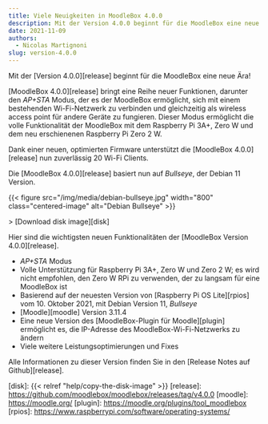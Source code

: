 ```yaml
---
title: Viele Neuigkeiten in MoodleBox 4.0.0
description: Mit der Version 4.0.0 beginnt für die MoodleBox eine neue Ära!
date: 2021-11-09
authors:
  - Nicolas Martignoni
slug: version-4.0.0
---
```


Mit der [Version 4.0.0][release] beginnt für die MoodleBox eine neue Ära!

[MoodleBox 4.0.0][release] bringt eine Reihe neuer Funktionen, darunter den _AP+STA_ Modus, der es der MoodleBox ermöglicht, sich mit einem bestehenden Wi-Fi-Netzwerk zu verbinden und gleichzeitig als wireless access point für andere Geräte zu fungieren. Dieser Modus ermöglicht die volle Funktionalität der MoodleBox mit dem Raspberry Pi 3A+, Zero W und dem neu erschienenen Raspberry Pi Zero 2 W.

Dank einer neuen, optimierten Firmware unterstützt die [MoodleBox 4.0.0][release] nun zuverlässig 20 Wi-Fi Clients.

Die [MoodleBox 4.0.0][release] basiert nun auf _Bullseye_, der Debian 11 Version.

{{< figure src="/img/media/debian-bullseye.jpg" width="800" class="centered-image" alt="Debian Bullseye" >}}

&gt; [Download disk image][disk]

Hier sind die wichtigsten neuen Funktionalitäten der [MoodleBox Version 4.0.0][release].
  - _AP+STA_ Modus
  - Volle Unterstützung für Raspberry Pi 3A+, Zero W und Zero 2 W; es wird nicht empfohlen, den Zero W RPi zu verwenden, der zu langsam für eine MoodleBox ist
  - Basierend auf der neuesten Version von [Raspberry Pi OS Lite][rpios] vom 10. Oktober 2021, mit Debian Version 11, _Bullseye_
  - [Moodle][moodle] Version 3.11.4
  - Eine neue Version des [MoodleBox-Plugin für Moodle][plugin] ermöglicht es, die IP-Adresse des MoodleBox-Wi-Fi-Netzwerks zu ändern
  - Viele weitere Leistungsoptimierungen und Fixes

Alle Informationen zu dieser Version finden Sie in den [Release Notes auf Github][release].

[disk]: {{< relref "help/copy-the-disk-image" >}}
[release]: https://github.com/moodlebox/moodlebox/releases/tag/v4.0.0
[moodle]: https://moodle.org/
[plugin]: https://moodle.org/plugins/tool_moodlebox
[rpios]: https://www.raspberrypi.com/software/operating-systems/
